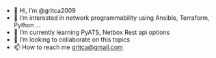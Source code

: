- 👋 Hi, I’m @gritca2009
- 👀 I’m interested in network programmability using Ansible, Terraform, Python ...
- 🌱 I’m currently learning PyATS, Netbox Rest api options
- 💞️ I’m looking to collaborate on this topics
- 📫 How to reach me gritca@gmail.com

<!---
gritca2009/gritca2009 is a ✨ special ✨ repository because its `README.md` (this file) appears on your GitHub profile.
You can click the Preview link to take a look at your changes.
--->
